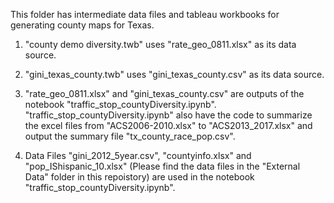 This folder has intermediate data files and tableau workbooks for generating county maps for Texas.

1. "county demo diversity.twb" uses "rate_geo_0811.xlsx" as its data source.

2. "gini_texas_county.twb" uses "gini_texas_county.csv" as its data source.

3. "rate_geo_0811.xlsx" and "gini_texas_county.csv" are outputs of the notebook "traffic_stop_countyDiversity.ipynb". "traffic_stop_countyDiversity.ipynb" also have the code to summarize the excel files from "ACS2006-2010.xlsx" to "ACS2013_2017.xlsx" and output the summary file "tx_county_race_pop.csv".

4. Data Files "gini_2012_5year.csv", "countyinfo.xlsx" and "pop_IShispanic_10.xlsx" (Please find the data files in the "External Data" folder in this repoistory) are used in the notebook "traffic_stop_countyDiversity.ipynb".

